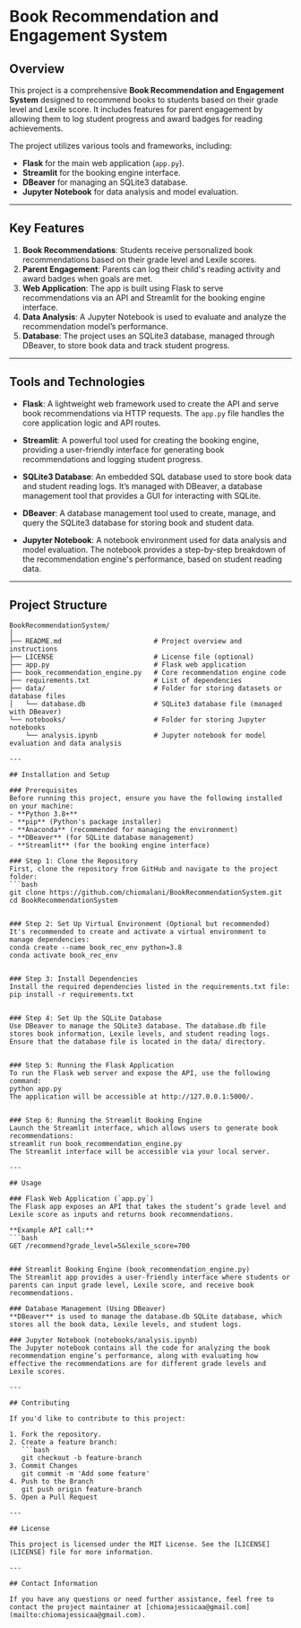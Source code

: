 # Book Recommendation and Engagement System

## Overview

This project is a comprehensive **Book Recommendation and Engagement System** designed to recommend books to students based on their grade level and Lexile score. It includes features for parent engagement by allowing them to log student progress and award badges for reading achievements.

The project utilizes various tools and frameworks, including:
- **Flask** for the main web application (`app.py`).
- **Streamlit** for the booking engine interface.
- **DBeaver** for managing an SQLite3 database.
- **Jupyter Notebook** for data analysis and model evaluation.

---

## Key Features
1. **Book Recommendations**: Students receive personalized book recommendations based on their grade level and Lexile scores.
2. **Parent Engagement**: Parents can log their child's reading activity and award badges when goals are met.
3. **Web Application**: The app is built using Flask to serve recommendations via an API and Streamlit for the booking engine interface.
4. **Data Analysis**: A Jupyter Notebook is used to evaluate and analyze the recommendation model’s performance.
5. **Database**: The project uses an SQLite3 database, managed through DBeaver, to store book data and track student progress.

---

## Tools and Technologies

- **Flask**: A lightweight web framework used to create the API and serve book recommendations via HTTP requests. The `app.py` file handles the core application logic and API routes.

- **Streamlit**: A powerful tool used for creating the booking engine, providing a user-friendly interface for generating book recommendations and logging student progress.

- **SQLite3 Database**: An embedded SQL database used to store book data and student reading logs. It’s managed with DBeaver, a database management tool that provides a GUI for interacting with SQLite.

- **DBeaver**: A database management tool used to create, manage, and query the SQLite3 database for storing book and student data.

- **Jupyter Notebook**: A notebook environment used for data analysis and model evaluation. The notebook provides a step-by-step breakdown of the recommendation engine's performance, based on student reading data.

---

## Project Structure

```plaintext
BookRecommendationSystem/
│
├── README.md                       # Project overview and instructions
├── LICENSE                         # License file (optional)
├── app.py                          # Flask web application
├── book_recommendation_engine.py   # Core recommendation engine code
├── requirements.txt                # List of dependencies
├── data/                           # Folder for storing datasets or database files
│   └── database.db                 # SQLite3 database file (managed with DBeaver)
└── notebooks/                      # Folder for storing Jupyter notebooks
    └── analysis.ipynb              # Jupyter notebook for model evaluation and data analysis

---

## Installation and Setup

### Prerequisites
Before running this project, ensure you have the following installed on your machine:
- **Python 3.8+**
- **pip** (Python's package installer)
- **Anaconda** (recommended for managing the environment)
- **DBeaver** (for SQLite database management)
- **Streamlit** (for the booking engine interface)

### Step 1: Clone the Repository
First, clone the repository from GitHub and navigate to the project folder:
```bash
git clone https://github.com/chiomalani/BookRecommendationSystem.git
cd BookRecommendationSystem


### Step 2: Set Up Virtual Environment (Optional but recommended)
It's recommended to create and activate a virtual environment to manage dependencies:
conda create --name book_rec_env python=3.8
conda activate book_rec_env


### Step 3: Install Dependencies
Install the required dependencies listed in the requirements.txt file:
pip install -r requirements.txt


### Step 4: Set Up the SQLite Database
Use DBeaver to manage the SQLite3 database. The database.db file stores book information, Lexile levels, and student reading logs. Ensure that the database file is located in the data/ directory.


### Step 5: Running the Flask Application
To run the Flask web server and expose the API, use the following command:
python app.py
The application will be accessible at http://127.0.0.1:5000/.


### Step 6: Running the Streamlit Booking Engine
Launch the Streamlit interface, which allows users to generate book recommendations:
streamlit run book_recommendation_engine.py
The Streamlit interface will be accessible via your local server.

---

## Usage

### Flask Web Application (`app.py`)
The Flask app exposes an API that takes the student’s grade level and Lexile score as inputs and returns book recommendations.

**Example API call:**
```bash
GET /recommend?grade_level=5&lexile_score=700


### Streamlit Booking Engine (book_recommendation_engine.py)
The Streamlit app provides a user-friendly interface where students or parents can input grade level, Lexile score, and receive book recommendations.

### Database Management (Using DBeaver)
**DBeaver** is used to manage the database.db SQLite database, which stores all the book data, Lexile levels, and student logs.

### Jupyter Notebook (notebooks/analysis.ipynb)
The Jupyter notebook contains all the code for analyzing the book recommendation engine’s performance, along with evaluating how effective the recommendations are for different grade levels and Lexile scores.

---

## Contributing

If you'd like to contribute to this project:

1. Fork the repository.
2. Create a feature branch:
   ```bash
   git checkout -b feature-branch
3. Commit Changes
   git commit -m 'Add some feature'
4. Push to the Branch   
   git push origin feature-branch
5. Open a Pull Request

---

## License

This project is licensed under the MIT License. See the [LICENSE](LICENSE) file for more information.

---

## Contact Information

If you have any questions or need further assistance, feel free to contact the project maintainer at [chiomajessicaa@gmail.com](mailto:chiomajessicaa@gmail.com).


